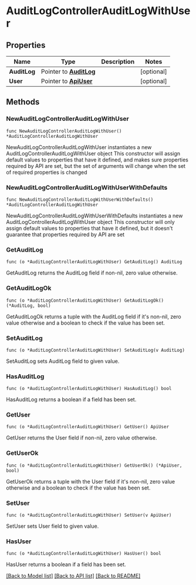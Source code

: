 # AuditLogControllerAuditLogWithUser

## Properties

Name | Type | Description | Notes
------------ | ------------- | ------------- | -------------
**AuditLog** | Pointer to [**AuditLog**](AuditLog.md) |  | [optional] 
**User** | Pointer to [**ApiUser**](ApiUser.md) |  | [optional] 

## Methods

### NewAuditLogControllerAuditLogWithUser

`func NewAuditLogControllerAuditLogWithUser() *AuditLogControllerAuditLogWithUser`

NewAuditLogControllerAuditLogWithUser instantiates a new AuditLogControllerAuditLogWithUser object
This constructor will assign default values to properties that have it defined,
and makes sure properties required by API are set, but the set of arguments
will change when the set of required properties is changed

### NewAuditLogControllerAuditLogWithUserWithDefaults

`func NewAuditLogControllerAuditLogWithUserWithDefaults() *AuditLogControllerAuditLogWithUser`

NewAuditLogControllerAuditLogWithUserWithDefaults instantiates a new AuditLogControllerAuditLogWithUser object
This constructor will only assign default values to properties that have it defined,
but it doesn't guarantee that properties required by API are set

### GetAuditLog

`func (o *AuditLogControllerAuditLogWithUser) GetAuditLog() AuditLog`

GetAuditLog returns the AuditLog field if non-nil, zero value otherwise.

### GetAuditLogOk

`func (o *AuditLogControllerAuditLogWithUser) GetAuditLogOk() (*AuditLog, bool)`

GetAuditLogOk returns a tuple with the AuditLog field if it's non-nil, zero value otherwise
and a boolean to check if the value has been set.

### SetAuditLog

`func (o *AuditLogControllerAuditLogWithUser) SetAuditLog(v AuditLog)`

SetAuditLog sets AuditLog field to given value.

### HasAuditLog

`func (o *AuditLogControllerAuditLogWithUser) HasAuditLog() bool`

HasAuditLog returns a boolean if a field has been set.

### GetUser

`func (o *AuditLogControllerAuditLogWithUser) GetUser() ApiUser`

GetUser returns the User field if non-nil, zero value otherwise.

### GetUserOk

`func (o *AuditLogControllerAuditLogWithUser) GetUserOk() (*ApiUser, bool)`

GetUserOk returns a tuple with the User field if it's non-nil, zero value otherwise
and a boolean to check if the value has been set.

### SetUser

`func (o *AuditLogControllerAuditLogWithUser) SetUser(v ApiUser)`

SetUser sets User field to given value.

### HasUser

`func (o *AuditLogControllerAuditLogWithUser) HasUser() bool`

HasUser returns a boolean if a field has been set.


[[Back to Model list]](../README.md#documentation-for-models) [[Back to API list]](../README.md#documentation-for-api-endpoints) [[Back to README]](../README.md)


